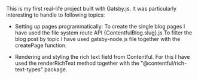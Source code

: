 This is my first real-life project built with Gatsby.js.
It was particularly interesting to handle to following topics:

- Setting up pages programmatically:
  To create the single blog pages I have used the file system route API {ContentfulBlog.slug}.js 
  To filter the blog post by topic I have used gatsby-node.js file together with the createPage function.
  
- Rendering and styling the rich text field from Contentful. For this I have used the renderRichText method
  together with the "@contentful/rich-text-types" package.
